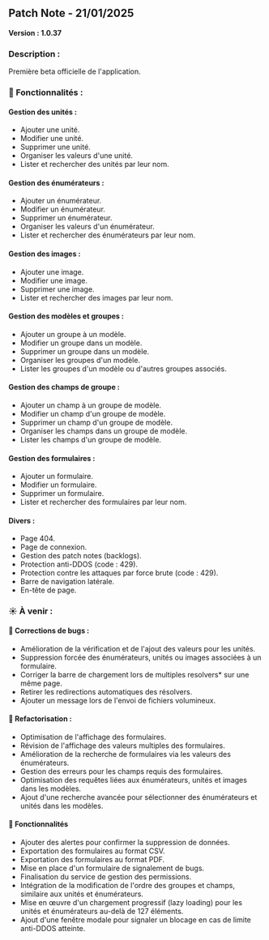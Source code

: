 ## Patch Note - 21/01/2025

**Version : 1.0.37**

### Description :

Première beta officielle de l'application.

### 🚀 Fonctionnalités :

#### Gestion des unités :

* Ajouter une unité.
* Modifier une unité.
* Supprimer une unité.
* Organiser les valeurs d'une unité.
* Lister et rechercher des unités par leur nom.

#### Gestion des énumérateurs :

* Ajouter un énumérateur.
* Modifier un énumérateur.
* Supprimer un énumérateur.
* Organiser les valeurs d'un énumérateur.
* Lister et rechercher des énumérateurs par leur nom.

#### Gestion des images :

* Ajouter une image.
* Modifier une image.
* Supprimer une image.
* Lister et rechercher des images par leur nom.

#### Gestion des modèles et groupes :

* Ajouter un groupe à un modèle.
* Modifier un groupe dans un modèle.
* Supprimer un groupe dans un modèle.
* Organiser les groupes d'un modèle.
* Lister les groupes d'un modèle ou d'autres groupes associés.

#### Gestion des champs de groupe :

* Ajouter un champ à un groupe de modèle.
* Modifier un champ d'un groupe de modèle.
* Supprimer un champ d'un groupe de modèle.
* Organiser les champs dans un groupe de modèle.
* Lister les champs d'un groupe de modèle.

#### Gestion des formulaires :

* Ajouter un formulaire.
* Modifier un formulaire.
* Supprimer un formulaire.
* Lister et rechercher des formulaires par leur nom.

#### Divers :

* Page 404.
* Page de connexion.
* Gestion des patch notes (backlogs).
* Protection anti-DDOS (code : 429).
* Protection contre les attaques par force brute (code : 429).
* Barre de navigation latérale.
* En-tête de page.

### ☀️ À venir :

#### 🐛 Corrections de bugs :

* Amélioration de la vérification et de l'ajout des valeurs pour les unités.
* Suppression forcée des énumérateurs, unités ou images associées à un formulaire.
* Corriger la barre de chargement lors de multiples resolvers* sur une même page.
* Retirer les redirections automatiques des résolvers.
* Ajouter un message lors de l'envoi de fichiers volumineux.


#### 🔨 Refactorisation :

* Optimisation de l'affichage des formulaires.
* Révision de l'affichage des valeurs multiples des formulaires.
* Amélioration de la recherche de formulaires via les valeurs des énumérateurs.
* Gestion des erreurs pour les champs requis des formulaires.
* Optimisation des requêtes liées aux énumérateurs, unités et images dans les modèles.
* Ajout d'une recherche avancée pour sélectionner des énumérateurs et unités dans les modèles.

#### 🚀 Fonctionnalités

* Ajouter des alertes pour confirmer la suppression de données.
* Exportation des formulaires au format CSV.
* Exportation des formulaires au format PDF.
* Mise en place d'un formulaire de signalement de bugs.
* Finalisation du service de gestion des permissions.
* Intégration de la modification de l'ordre des groupes et champs, similaire aux unités et énumérateurs.
* Mise en œuvre d'un chargement progressif (lazy loading) pour les unités et énumérateurs au-delà de 127 éléments.
* Ajout d'une fenêtre modale pour signaler un blocage en cas de limite anti-DDOS atteinte.